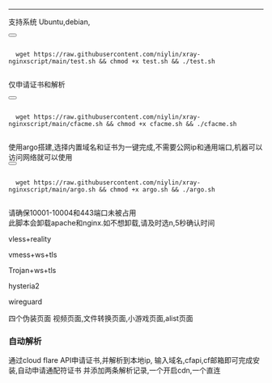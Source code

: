 
------------------------------------------------------------------------------------------------------------------------
支持系统 Ubuntu,debian,
<div>
  <button class="btn" data-clipboard-target="#code"></button>
  <pre><code id="code" class="language-python">
  wget https://raw.githubusercontent.com/niylin/xray-nginxscript/main/test.sh && chmod +x test.sh && ./test.sh
  </code></pre>
</div>

仅申请证书和解析
<div>
  <button class="btn" data-clipboard-target="#code"></button>
  <pre><code id="code" class="language-python">
  wget https://raw.githubusercontent.com/niylin/xray-nginxscript/main/cfacme.sh && chmod +x cfacme.sh && ./cfacme.sh
  </code></pre>
</div>
使用argo搭建,选择内置域名和证书为一键完成,不需要公网ip和通用端口,机器可以访问网络就可以使用
<div>
  <button class="btn" data-clipboard-target="#code"></button>
  <pre><code id="code" class="language-python">
  wget https://raw.githubusercontent.com/niylin/xray-nginxscript/main/argo.sh && chmod +x argo.sh && ./argo.sh
  </code></pre>
</div>
 

请确保10001-10004和443端口未被占用  
此脚本会卸载apache和nginx.如不想卸载,请及时选n,5秒确认时间  

vless+reality

vmess+ws+tls  

Trojan+ws+tls  

hysteria2

wireguard

四个伪装页面 视频页面,文件转换页面,小游戏页面,alist页面  
 
### 自动解析  
通过cloud flare API申请证书,并解析到本地ip,
输入域名,cfapi,cf邮箱即可完成安装,自动申请通配符证书 并添加两条解析记录,一个开启cdn,一个直连 
  



